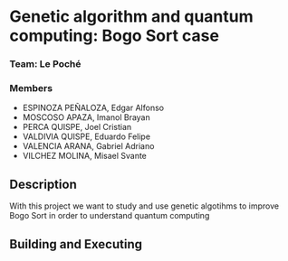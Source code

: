 # Genetic algorithm and quantum computing: Bogo Sort case

### Team: Le Poché

### Members
* ESPINOZA PEÑALOZA, Edgar Alfonso
* MOSCOSO APAZA, Imanol Brayan
* PERCA QUISPE, Joel Cristian
* VALDIVIA QUISPE, Eduardo Felipe
* VALENCIA ARANA, Gabriel Adriano
* VILCHEZ MOLINA, Misael Svante


## Description
With this project we want to study and use genetic algotihms to improve Bogo Sort in order to understand quantum computing
## Building and Executing

